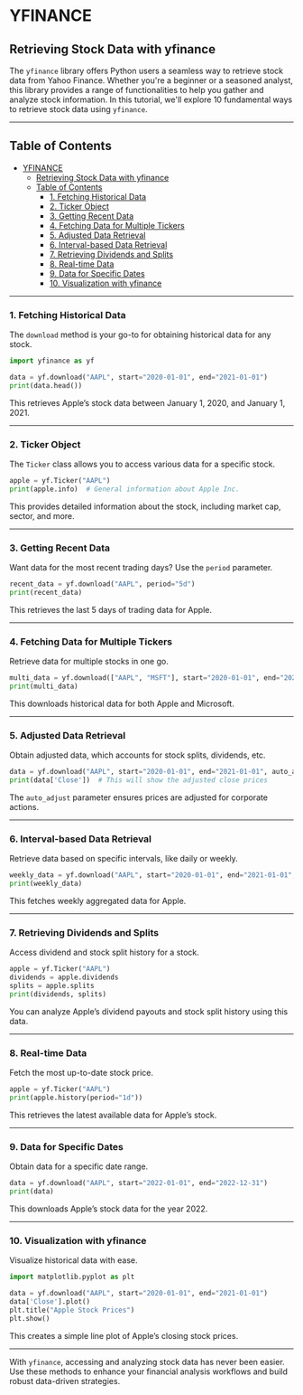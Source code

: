 # YFINANCE
## Retrieving Stock Data with yfinance

The `yfinance` library offers Python users a seamless way to retrieve stock data from Yahoo Finance. Whether you're a beginner or a seasoned analyst, this library provides a range of functionalities to help you gather and analyze stock information. In this tutorial, we'll explore 10 fundamental ways to retrieve stock data using `yfinance`.

---

## Table of Contents
- [YFINANCE](#yfinance)
  - [Retrieving Stock Data with yfinance](#retrieving-stock-data-with-yfinance)
  - [Table of Contents](#table-of-contents)
    - [1. Fetching Historical Data](#1-fetching-historical-data)
    - [2. Ticker Object](#2-ticker-object)
    - [3. Getting Recent Data](#3-getting-recent-data)
    - [4. Fetching Data for Multiple Tickers](#4-fetching-data-for-multiple-tickers)
    - [5. Adjusted Data Retrieval](#5-adjusted-data-retrieval)
    - [6. Interval-based Data Retrieval](#6-interval-based-data-retrieval)
    - [7. Retrieving Dividends and Splits](#7-retrieving-dividends-and-splits)
    - [8. Real-time Data](#8-real-time-data)
    - [9. Data for Specific Dates](#9-data-for-specific-dates)
    - [10. Visualization with yfinance](#10-visualization-with-yfinance)

---

### 1. Fetching Historical Data
The `download` method is your go-to for obtaining historical data for any stock.

```python
import yfinance as yf

data = yf.download("AAPL", start="2020-01-01", end="2021-01-01")
print(data.head())
```

This retrieves Apple’s stock data between January 1, 2020, and January 1, 2021.

---

### 2. Ticker Object
The `Ticker` class allows you to access various data for a specific stock.

```python
apple = yf.Ticker("AAPL")
print(apple.info)  # General information about Apple Inc.
```

This provides detailed information about the stock, including market cap, sector, and more.

---

### 3. Getting Recent Data
Want data for the most recent trading days? Use the `period` parameter.

```python
recent_data = yf.download("AAPL", period="5d")
print(recent_data)
```

This retrieves the last 5 days of trading data for Apple.

---

### 4. Fetching Data for Multiple Tickers
Retrieve data for multiple stocks in one go.

```python
multi_data = yf.download(["AAPL", "MSFT"], start="2020-01-01", end="2021-01-01")
print(multi_data)
```

This downloads historical data for both Apple and Microsoft.

---

### 5. Adjusted Data Retrieval
Obtain adjusted data, which accounts for stock splits, dividends, etc.

```python
data = yf.download("AAPL", start="2020-01-01", end="2021-01-01", auto_adjust=True)
print(data['Close'])  # This will show the adjusted close prices
```

The `auto_adjust` parameter ensures prices are adjusted for corporate actions.

---

### 6. Interval-based Data Retrieval
Retrieve data based on specific intervals, like daily or weekly.

```python
weekly_data = yf.download("AAPL", start="2020-01-01", end="2021-01-01", interval="1wk")
print(weekly_data)
```

This fetches weekly aggregated data for Apple.

---

### 7. Retrieving Dividends and Splits
Access dividend and stock split history for a stock.

```python
apple = yf.Ticker("AAPL")
dividends = apple.dividends
splits = apple.splits
print(dividends, splits)
```

You can analyze Apple’s dividend payouts and stock split history using this data.

---

### 8. Real-time Data
Fetch the most up-to-date stock price.

```python
apple = yf.Ticker("AAPL")
print(apple.history(period="1d"))
```

This retrieves the latest available data for Apple’s stock.

---

### 9. Data for Specific Dates
Obtain data for a specific date range.

```python
data = yf.download("AAPL", start="2022-01-01", end="2022-12-31")
print(data)
```

This downloads Apple’s stock data for the year 2022.

---

### 10. Visualization with yfinance
Visualize historical data with ease.

```python
import matplotlib.pyplot as plt

data = yf.download("AAPL", start="2020-01-01", end="2021-01-01")
data['Close'].plot()
plt.title("Apple Stock Prices")
plt.show()
```

This creates a simple line plot of Apple’s closing stock prices.

---

With `yfinance`, accessing and analyzing stock data has never been easier. Use these methods to enhance your financial analysis workflows and build robust data-driven strategies.

